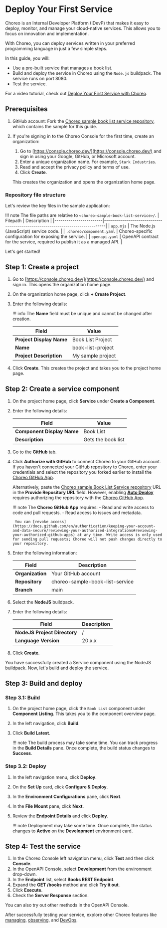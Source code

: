 # Deploy Your First Service

Choreo is an Internal Developer Platform (IDevP) that makes it easy to deploy, monitor, and manage your cloud-native services. This allows you to focus on innovation and implementation.

With Choreo, you can deploy services written in your preferred programming language in just a few simple steps.

In this guide, you will:

- Use a pre-built service that manages a book list.
- Build and deploy the service in Choreo using the `Node.js` buildpack. The service runs on port 8080.
- Test the service.

For a video tutorial, check out [Deploy Your First Service with Choreo](https://www.youtube.com/watch?v=-qoweQWCiYM).

## Prerequisites

1. GitHub account: Fork the [Choreo sample book list service repository](https://github.com/wso2/choreo-sample-book-list-service/), which contains the sample for this guide.

2. If you're signing in to the Choreo Console for the first time, create an organization:
    1. Go to [https://console.choreo.dev/](https://console.choreo.dev/) and sign in using your Google, GitHub, or Microsoft account.
    2. Enter a unique organization name. For example, `Stark Industries`.
    3. Read and accept the privacy policy and terms of use.
    4. Click **Create**.

    This creates the organization and opens the organization home page.

### Repository file structure

Let's review the key files in the sample application:

!!! note 
    The file paths are relative to `<choreo-sample-book-list-service>/`.
| Filepath               | Description                                                                   |
|------------------------|-------------------------------------------------------------------------------|
| `app.mjs`              | The Node.js (JavaScript) service code.                                        |
| `.choreo/component.yaml` | Choreo-specific configuration for exposing the service.                       |
| `openapi.yaml`         | OpenAPI contract for the service, required to publish it as a managed API.    |

Let's get started!

## Step 1: Create a project

1. Go to [https://console.choreo.dev/](https://console.choreo.dev/) and sign in. This opens the organization home page.
2. On the organization home page, click **+ Create Project**.
3. Enter the following details:

    !!! info
        The **Name** field must be unique and cannot be changed after creation.

    | **Field**                | **Value**                          |
    |--------------------------|------------------------------------|
    | **Project Display Name** | Book List Project                  |
    | **Name**                 | book-list-project                  |
    | **Project Description**  | My sample project                  |

4. Click **Create**. This creates the project and takes you to the project home page.

## Step 2: Create a service component

1. On the project home page, click **Service** under **Create a Component**.
2. Enter the following details:

    | **Field**                 | **Value**              |
    |---------------------------|------------------------|
    | **Component Display Name**| Book List              |
    | **Description**           | Gets the book list     |

3. Go to the **GitHub** tab.
4. Click **Authorize with GitHub** to connect Choreo to your GitHub account. If you haven't connected your GitHub repository to Choreo, enter your credentials and select the repository you forked earlier to install the [Choreo GitHub App](https://github.com/marketplace/choreo-apps).

    Alternatively, paste the [Choreo sample Book List Service repository](https://github.com/wso2/choreo-sample-book-list-service) URL in the **Provide Repository URL** field. However, enabling [**Auto Deploy**](https://wso2.com/choreo/docs/choreo-concepts/ci-cd/#deploy) requires authorizing the repository with the [Choreo GitHub App](https://github.com/marketplace/choreo-apps).

    !!! note
        The **Choreo GitHub App** requires:
        - Read and write access to code and pull requests.
        - Read access to issues and metadata.

        You can [revoke access](https://docs.github.com/en/authentication/keeping-your-account-and-data-secure/reviewing-your-authorized-integrations#reviewing-your-authorized-github-apps) at any time. Write access is only used for sending pull requests; Choreo will not push changes directly to your repository.

5. Enter the following information:

    | **Field**             | **Description**                  |
    |-----------------------|----------------------------------|
    | **Organization**      | Your GitHub account              |
    | **Repository**        | choreo-sample-book-list-service  |
    | **Branch**            | main                             |

6. Select the **NodeJS** buildpack.
7. Enter the following details:

    | **Field**                    | **Description**   |
    |------------------------------|-------------------|    
    | **NodeJS Project Directory** | /                 |
    | **Language Version**         | 20.x.x            |

8. Click **Create**.

You have successfully created a Service component using the NodeJS buildpack. Now, let's build and deploy the service.

## Step 3: Build and deploy

### Step 3.1: Build

1. On the project home page, click the `Book List` component under **Component Listing**. This takes you to the component overview page.
2. In the left navigation, click **Build**.
3. Click **Build Latest**.

   !!! note
        The build process may take some time. You can track progress in the **Build Details** pane. Once complete, the build status changes to **Success**.

### Step 3.2: Deploy

1. In the left navigation menu, click **Deploy**.
2. On the **Set Up** card, click **Configure & Deploy**.
3. In the **Environment Configurations** pane, click **Next**.
4. In the **File Mount** pane, click **Next**.
5. Review the **Endpoint Details** and click **Deploy**.

    !!! note
        Deployment may take some time. Once complete, the status changes to **Active** on the **Development** environment card.

## Step 4: Test the service

1. In the Choreo Console left navigation menu, click **Test** and then click **Console**.
2. In the OpenAPI Console, select **Development** from the environment drop-down.
3. In the **Endpoint** list, select **Books REST Endpoint**.
4. Expand the **GET /books** method and click **Try it out**.
5. Click **Execute**.
6. Check the **Server Response** section.

You can also try out other methods in the OpenAPI Console.

After successfully testing your service, explore other Choreo features like [managing](../api-management/lifecycle-management.md), [observing](../monitoring-and-insights/observability-overview.md), and [DevOps](../devops-and-ci-cd/view-runtime-details.md).
